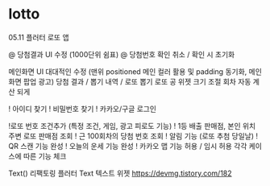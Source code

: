 # lotto
05.11
플러터 로또 앱

@ 당첨결과 UI 수정 (1000단위 쉼표)
@ 당첨번호 확인 취소 / 확인 시 초기화

메인화면 UI 대대적인 수정
(맨위 positioned 메인 컬러 활용 및 padding 동기화, 메인 화면 팝업 광고)
당첨 결과 / 뽑기 내역 / 로또 뽑기 로또 공 위젯 크기 조절
회차 자동 계산 되게

! 아이디 찾기
! 비밀번호 찾기
! 카카오/구글 로그인

!로또 번호 조건추가 (특정 조건, 게임, 광고 피로도 기능)
! 1등 배출 판매점, 본인 위치 주변 로또 판매점 조회
! 근 100회차의 당첨 번호 조회
! 알림 기능 (로또 추첨 당일날)
! QR 스캔 기능 완성
! 오늘의 운세 기능 완성
! 카카오 맵 기능 허용 / 임시 허용 각각 케이스에 따른 기능 체크

Text() 리팩토링
플러터 Text 텍스트 위젯 https://devmg.tistory.com/182

